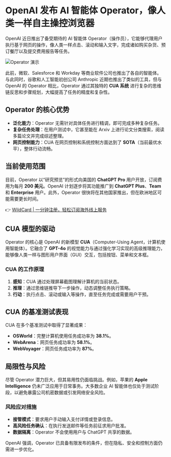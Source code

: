 # OpenAI 发布 AI 智能体 Operator，像人类一样自主操控浏览器

OpenAI 近日推出了备受期待的 AI 智能体 Operator（操作员），它能够代理用户执行基于网页的操作，像人类一样点击、滚动和输入文字，完成诸如购买杂货、预订餐厅以及提交费用报告等任务。

![Operator 演示](https://bbtdd.com/img/4307770794.webp)

此前，微软、Salesforce 和 Workday 等商业软件公司也推出了各自的智能体。与此同时，谷歌和人工智能初创公司 Anthropic 近期也推出了类似的工具，但与 OpenAI 的 Operator 相比，Operator 通过其独特的 **CUA 系统** 进行复杂的思维链反思和步骤规划，大幅提高了任务的精度和复杂性。

## Operator 的核心优势

- **泛化能力**：Operator 无需针对具体任务进行精调，即可完成多种复杂任务。
- **复杂任务处理**：在用户测试中，它甚至能在 Arxiv 上进行论文分类搜索，阅读多篇论文并完成综述整理。
- **网页控制能力**：CUA 在网页控制和系统控制方面达到了 **SOTA**（当前最优水平），整体行动流畅。

## 当前使用范围

目前，Operator 以“研究预览”的形式向美国的 **ChatGPT Pro** 用户开放，订阅费用为每月 **200 美元**。OpenAI 计划逐步将其功能推广到 **ChatGPT Plus**、**Team** 和 **Enterprise** 用户。此外，Operator 很快将在其他国家推出，但在欧洲地区可能需要更长时间。

👉 [WildCard | 一分钟注册，轻松订阅海外线上服务](https://bbtdd.com/WildCard)

## CUA 模型的驱动

Operator 的核心是 OpenAI 的新模型 **CUA**（Computer-Using Agent，计算机使用智能体）。它融合了 **GPT-4o** 的视觉能力与通过强化学习实现的高级推理能力，能够像人类一样与图形用户界面（GUI）交互，包括按钮、菜单和文本框。

### CUA 的工作原理

1. **感知**：CUA 通过处理屏幕截图理解计算机的当前状态。
2. **推理**：通过思维链推导下一步操作，动态调整任务执行策略。
3. **行动**：执行点击、滚动或输入等操作，直至任务完成或需要用户干预。

## CUA 的基准测试表现

CUA 在多个基准测试中取得了显著成果：
- **OSWorld**：完整计算机使用任务成功率为 **38.1%**。
- **WebArena**：网页任务成功率为 **58.1%**。
- **WebVoyager**：网页任务成功率为 **87%**。

## 局限性与风险

尽管 Operator 潜力巨大，但其易用性仍面临挑战。例如，苹果的 **Apple Intelligence** 仍未广泛应用于日常事务。大多数企业 AI 智能体也仅处于测试阶段，以避免暴露公司机密数据或引发网络安全风险。

### 风险应对措施

- **接管模式**：要求用户手动输入支付详情或登录信息。
- **高风险任务确认**：在执行发送邮件等任务前征求用户批准。
- **数据隔离**：Operator 不会使用用户与 ChatGPT 共享的数据。

OpenAI 强调，Operator 已具备有限发布的条件，但在隐私、安全和控制方面仍需进一步优化。